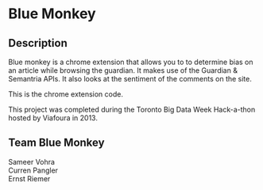 Blue Monkey
===========

Description
-------

Blue monkey is a chrome extension that allows you to to determine bias on an article while browsing the guardian.  It makes use of the Guardian & Semantria APIs.  It also looks at the sentiment of the comments on the site.

This is the chrome extension code.

This project was completed during the Toronto Big Data Week Hack-a-thon hosted by Viafoura in 2013.

Team Blue Monkey
-------
Sameer Vohra<br />
Curren Pangler<br />
Ernst Riemer
